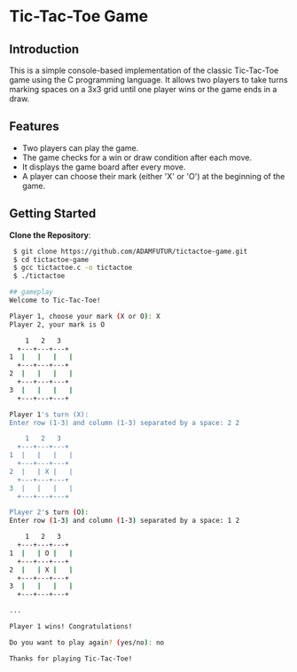 # Tic-Tac-Toe Game

## Introduction

This is a simple console-based implementation of the classic Tic-Tac-Toe game using the C programming language. It allows two players to take turns marking spaces on a 3x3 grid until one player wins or the game ends in a draw.

## Features

- Two players can play the game.
- The game checks for a win or draw condition after each move.
- It displays the game board after every move.
- A player can choose their mark (either 'X' or 'O') at the beginning of the game.

## Getting Started

 **Clone the Repository**:

 ```bash
  $ git clone https://github.com/ADAMFUTUR/tictactoe-game.git
  $ cd tictactoe-game
  $ gcc tictactoe.c -o tictactoe
  $ ./tictactoe

## gameplay
Welcome to Tic-Tac-Toe!

Player 1, choose your mark (X or O): X
Player 2, your mark is O

     1   2   3
   +---+---+---+
1  |   |   |   |
   +---+---+---+
2  |   |   |   |
   +---+---+---+
3  |   |   |   |
   +---+---+---+

Player 1's turn (X):
Enter row (1-3) and column (1-3) separated by a space: 2 2

     1   2   3
   +---+---+---+
1  |   |   |   |
   +---+---+---+
2  |   | X |   |
   +---+---+---+
3  |   |   |   |
   +---+---+---+

Player 2's turn (O):
Enter row (1-3) and column (1-3) separated by a space: 1 2

     1   2   3
   +---+---+---+
1  |   | O |   |
   +---+---+---+
2  |   | X |   |
   +---+---+---+
3  |   |   |   |
   +---+---+---+

...

Player 1 wins! Congratulations!

Do you want to play again? (yes/no): no

Thanks for playing Tic-Tac-Toe!

   


